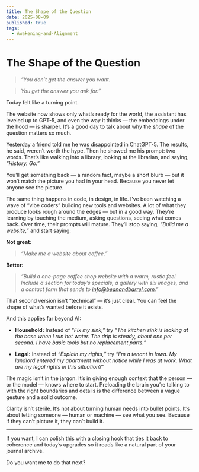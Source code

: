 ```yaml
---
title: The Shape of the Question
date: 2025-08-09
published: true
tags:
  - Awakening-and-Alignment
---
```

# **The Shape of the Question**


> _“You don’t get the answer you want._

> _You get the answer you ask for.”_

  
Today felt like a turning point.

The website now shows only what’s ready for the world, the assistant has leveled up to GPT-5, and even the way it thinks — the embeddings under the hood — is sharper. It’s a good day to talk about why the _shape_ of the question matters so much.

Yesterday a friend told me he was disappointed in ChatGPT-5. The results, he said, weren’t worth the hype. Then he showed me his prompt: two words. That’s like walking into a library, looking at the librarian, and saying, _“History. Go.”_

You’ll get something back — a random fact, maybe a short blurb — but it won’t match the picture you had in your head. Because you never let anyone see the picture.

The same thing happens in code, in design, in life. I’ve been watching a wave of “vibe coders” building new tools and websites. A lot of what they produce looks rough around the edges — but in a good way. They’re learning by touching the medium, asking questions, seeing what comes back. Over time, their prompts will mature. They’ll stop saying, _“Build me a website,”_ and start saying:

  

**Not great:**

  

> _“Make me a website about coffee.”_

  

**Better:**

  

> _“Build a one-page coffee shop website with a warm, rustic feel. Include a section for today’s specials, a gallery with six images, and a contact form that sends to info@beanandbarrel.com.”_

  

That second version isn’t “technical” — it’s just clear. You can feel the shape of what’s wanted before it exists.

  

And this applies far beyond AI:

- **Household:** Instead of _“Fix my sink,”_ try _“The kitchen sink is leaking at the base when I run hot water. The drip is steady, about one per second. I have basic tools but no replacement parts.”_
    
- **Legal:** Instead of _“Explain my rights,”_ try _“I’m a tenant in Iowa. My landlord entered my apartment without notice while I was at work. What are my legal rights in this situation?”_
    

  

The magic isn’t in the jargon. It’s in giving enough context that the person — or the model — knows where to start. Preloading the brain you’re talking to with the right boundaries and details is the difference between a vague gesture and a solid outcome.

  

Clarity isn’t sterile. It’s not about turning human needs into bullet points. It’s about letting someone — human or machine — see what you see. Because if they can’t picture it, they can’t build it.

---

If you want, I can polish this with a closing hook that ties it back to coherence and today’s upgrades so it reads like a natural part of your journal archive.

Do you want me to do that next?